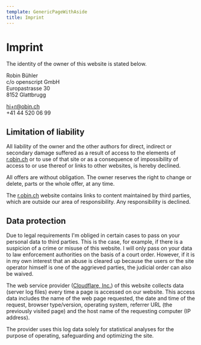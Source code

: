 ```yaml
---
template: GenericPageWithAside
title: Imprint
---
```


# Imprint

The identity of the owner of this website is stated below.

Robin Bühler  
c/o openscript GmbH  
Europastrasse 30  
8152 Glattbrugg

hi+r@obin.ch  
+41 44 520 06 99

## Limitation of liability

All liability of the owner and the other authors for direct, indirect or secondary damage suffered as a result of access to the elements of [r.obin.ch](https://r.obin.ch) or to use of that site or as a consequence of impossibility of access to or use thereof or links to other websites, is hereby declined.

All offers are without obligation. The owner reserves the right to change or delete, parts or the whole offer, at any time.

The [r.obin.ch](https://r.obin.ch) website contains links to content maintained by third parties, which are outside our area of responsibility. Any responsibility is declined.

## Data protection

Due to legal requirements I'm obliged in certain cases to pass on your personal data to third parties. This is the case, for example, if there is a suspicion of a crime or misuse of this website. I will only pass on your data to law enforcement authorities on the basis of a court order. However, if it is in my own interest that an abuse is cleared up because the users or the site operator himself is one of the aggrieved parties, the judicial order can also be waived.

The web service provider ([Cloudflare, Inc.](https://www.cloudflare.com/)) of this website collects data (server log files) every time a page is accessed on our website. This access data includes the name of the web page requested, the date and time of the request, browser type/version, operating system, referrer URL (the previously visited page) and the host name of the requesting computer (IP address).

The provider uses this log data solely for statistical analyses for the purpose of operating, safeguarding and optimizing the site.
